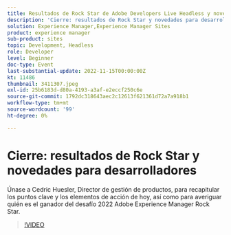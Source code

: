 ```yaml
---
title: Resultados de Rock Star de Adobe Developers Live Headless y novedades para desarrolladores
description: 'Cierre: resultados de Rock Star y novedades para desarrolladoresÚnase a Cedric Huesler, Director de gestión de productos, para recapitular las principales conclusiones y elementos de acción de hoy, así como para averiguar quién es el ganador del desafío Rock Star de Adobe Experience Manager 2022.'
solution: Experience Manager,Experience Manager Sites
product: experience manager
sub-product: sites
topic: Development, Headless
role: Developer
level: Beginner
doc-type: Event
last-substantial-update: 2022-11-15T00:00:00Z
kt: 11486
thumbnail: 3411307.jpeg
exl-id: 25b6183d-d80a-4193-a3af-e2eccf250c6e
source-git-commit: 1792dc318643aec2c12613f621361d72a7a918b1
workflow-type: tm+mt
source-wordcount: '99'
ht-degree: 0%

---
```


# Cierre: resultados de Rock Star y novedades para desarrolladores

Únase a Cedric Huesler, Director de gestión de productos, para recapitular los puntos clave y los elementos de acción de hoy, así como para averiguar quién es el ganador del desafío 2022 Adobe Experience Manager Rock Star.

>[!VIDEO](https://video.tv.adobe.com/v/3411307/?quality=12&learn=on)
